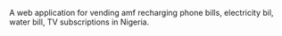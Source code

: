 A web application for vending amf recharging phone bills, electricity bil, water bill, TV subscriptions in Nigeria. 
